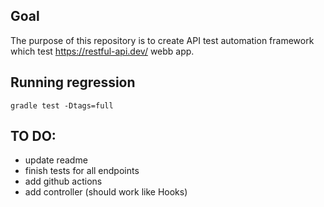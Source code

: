 ## Goal
The purpose of this repository is to create API test automation framework which test
https://restful-api.dev/ webb app.

## Running regression
`gradle test -Dtags=full`

## TO DO:
- update readme
- finish tests for all endpoints
- add github actions
- add controller (should work like Hooks)
